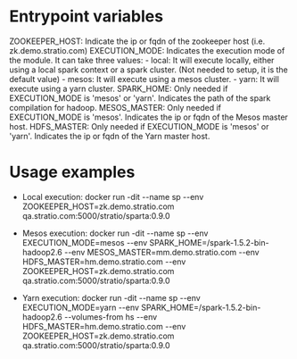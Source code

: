 Entrypoint variables
=====================
ZOOKEEPER_HOST: Indicate the ip or fqdn of the zookeeper host (i.e. zk.demo.stratio.com)
EXECUTION_MODE: Indicates the execution mode of the module. It can take three values:
    - local: It will execute locally, either using a local spark context or a spark cluster. (Not needed to setup, it is the default value)
    - mesos: It will execute using a mesos cluster.
    - yarn: It will execute using a yarn cluster.
SPARK_HOME: Only needed if EXECUTION_MODE is 'mesos' or 'yarn'. Indicates the path of the spark compilation for hadoop.
MESOS_MASTER: Only needed if EXECUTION_MODE is 'mesos'. Indicates the ip or fqdn of the Mesos master host.
HDFS_MASTER: Only needed if EXECUTION_MODE is 'mesos' or 'yarn'. Indicates the ip or fqdn of the Yarn master host.

Usage examples
===============
- Local execution:
docker run -dit --name sp --env ZOOKEEPER_HOST=zk.demo.stratio.com qa.stratio.com:5000/stratio/sparta:0.9.0
  
- Mesos execution:
docker run -dit --name sp --env EXECUTION_MODE=mesos --env SPARK_HOME=/spark-1.5.2-bin-hadoop2.6 --env MESOS_MASTER=mm.demo.stratio.com --env HDFS_MASTER=hm.demo.stratio.com --env ZOOKEEPER_HOST=zk.demo.stratio.com qa.stratio.com:5000/stratio/sparta:0.9.0
  
- Yarn execution:
docker run -dit --name sp --env EXECUTION_MODE=yarn --env SPARK_HOME=/spark-1.5.2-bin-hadoop2.6 --volumes-from hs --env HDFS_MASTER=hm.demo.stratio.com --env ZOOKEEPER_HOST=zk.demo.stratio.com qa.stratio.com:5000/stratio/sparta:0.9.0
